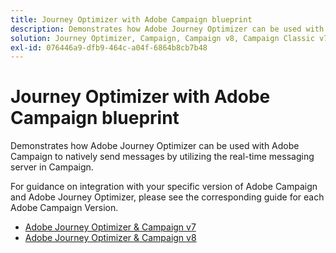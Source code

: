 ```yaml
---
title: Journey Optimizer with Adobe Campaign blueprint
description: Demonstrates how Adobe Journey Optimizer can be used with Adobe Campaign to natively send messages by utilizing the real-time messaging server in Campaign
solution: Journey Optimizer, Campaign, Campaign v8, Campaign Classic v7, Campaign Standard
exl-id: 076446a9-dfb9-464c-a04f-6864b8cb7b48
---
```

# Journey Optimizer with Adobe Campaign blueprint

Demonstrates how Adobe Journey Optimizer can be used with Adobe Campaign to natively send messages by utilizing the real-time messaging server in Campaign.

For guidance on integration with your specific version of Adobe Campaign and Adobe Journey Optimizer, please see the corresponding guide for each Adobe Campaign Version.

* [Adobe Journey Optimizer & Campaign v7](ajo-and-campaign-v7.md)
* [Adobe Journey Optimizer & Campaign v8](ajo-and-campaign-v8.md)